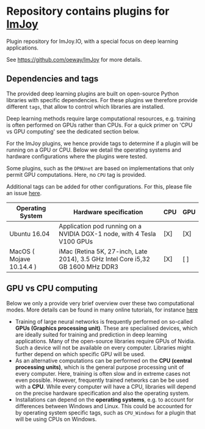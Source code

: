 # Repository contains plugins for [ImJoy](https://imjoy.io)

Plugin repository for ImJoy.IO, with a special focus on deep learning applications.

See <https://github.com/oeway/ImJoy> for more details.

## Dependencies and tags
The provided deep learning plugins are built on open-source Python libraries
with specific dependencies. For these plugins we therefore provide different
`tags`, that allow to control which libraries are installed.

Deep learning methods require large computational resources, e.g. training is 
often performed on GPUs rather than CPUs. For a quick primer on 'CPU vs GPU computing' 
see the dedicated section below.

For the ImJoy plugins, we hence provide tags to determine if a plugin will be
running on a GPU or CPU. Below we detail the operating systems and hardware 
configurations where the plugins were tested.

Some plugins, such as the `DPNUnet` are based on implementations that 
only permit GPU computations. Here, no `CPU` tag is provided. 

Additional tags can be added for other configurations. For this, please
file an issue [here](https://github.com/imjoy-team/example-plugins/issues).

| Operating System         | Hardware specification                                                          | CPU | GPU |
| ------------------------ | ------------------------------------------------------------------------------- | --- | --- |
| Ubuntu 16.04             | Application pod running on a NVIDIA DGX-1 node, with 4 Tesla V100 GPUs          | [X] | [X] |
| MacOS ( Mojave 10.14.4 ) | iMac (Retina 5K, 27-inch, Late 2014), 3.5 GHz Intel Core i5,32 GB 1600 MHz DDR3 | [X] | [ ] |


## GPU vs CPU computing
Below we only a provide very brief overview over these two computational modes.
More details can be found in many online tutorials, for instance [here](https://medium.com/altumea/gpu-vs-cpu-computing-what-to-choose-a9788a2370c4.)

-   Training of large neural networks is frequently
    performed on so-called **GPUs (Graphics processing unit)**. These are specialised
    devices, which are ideally suited for training and prediction in deep learning
    applications. Many of the open-source libraries require GPUs of Nvidia. Such a device
    will not be available on every computer. Libraries might further depend on which
    specific GPU will be used.
-   As an alternative computations can be performed on the **CPU (central processing units)**,
    which is the general purpose processing unit of every computer. Here, training is
    often slow and in extreme cases not even possible. However, frequently trained networks
    can be be used with a **CPU**. While every computer will have a CPU, libraries will depend
    on the precise hardware specification and also the operating system.
-   Installations can depend on the **operating systems**, e.g. to account for
    differences between Windows and Linux. This could be accounted for by 
    operating system specific tags, such as `CPU_Windows` for a plugin that will be using 
    CPUs on Windows.
  
  
